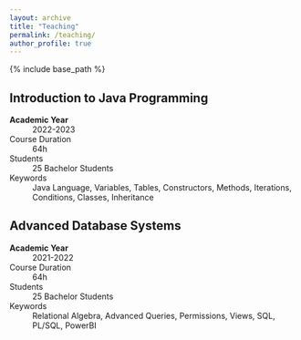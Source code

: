 ```yaml
---
layout: archive
title: "Teaching"
permalink: /teaching/
author_profile: true
---
```


{% include base_path %}

## Introduction to Java Programming 
<dl>
  <dt><b>Academic Year</b></dt>
<dd>2022-2023</dd>
<dt>Course Duration</dt>
<dd>64h</dd>
<dt>Students</dt>
<dd>25 Bachelor Students</dd>
<dt>Keywords</dt>
<dd>Java Language, Variables, Tables, Constructors, Methods, Iterations, Conditions, Classes, Inheritance</dd>
</dl>

## Advanced Database Systems
<dl>
  <dt><b>Academic Year</b></dt>
<dd>2021-2022</dd>
<dt>Course Duration</dt>
<dd>64h</dd>
<dt>Students</dt>
<dd>25 Bachelor Students</dd>
<dt>Keywords</dt>
<dd>Relational Algebra, Advanced Queries, Permissions, Views, SQL, PL/SQL, PowerBI</dd>
</dl>
